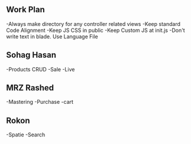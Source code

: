## Work Plan

-Always make directory for any controller related views
-Keep standard Code Alignment
-Keep JS CSS in public
-Keep Custom JS at init.js
-Don't write text in blade. Use Language File


## Sohag Hasan
-Products CRUD
-Sale
-Live

## MRZ Rashed
-Mastering 
-Purchase
-cart

## Rokon
-Spatie
-Search